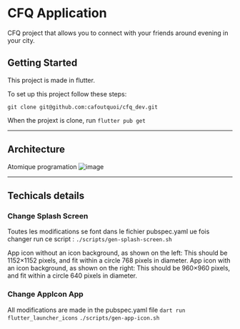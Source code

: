 # CFQ Application

CFQ project that allows you to connect with your friends around evening in your city.

## Getting Started

This project is made in flutter.

To set up this project follow these steps:

`git clone git@github.com:cafoutquoi/cfq_dev.git`

When the projext is clone, run 
`flutter pub get`

-------------------------------------------------------------------------------------------------------------------------------------------------

## Architecture 

Atomique programation 
![image](https://github.com/user-attachments/assets/081c6132-7b58-4d28-a97d-5c0490c4246d)

-------------------------------------------------------------------------------------------------------------------------------------------------
## Techicals details

### Change Splash Screen 

Toutes les modifications se font dans le fichier pubspec.yaml 
ue fois changer run ce script : 
`./scripts/gen-splash-screen.sh`

App icon without an icon background, as shown on the left: This should be 1152×1152 pixels, and fit within a circle 768 pixels in diameter.
App icon with an icon background, as shown on the right: This should be 960×960 pixels, and fit within a circle 640 pixels in diameter.


### Change AppIcon App

All modifications are made in the pubspec.yaml file
`dart run flutter_launcher_icons`
`./scripts/gen-app-icon.sh`
